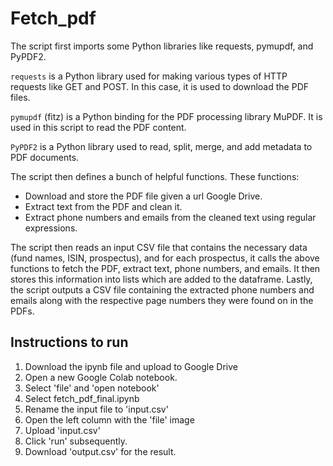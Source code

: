 # Fetch_pdf

The script first imports some Python libraries like requests, pymupdf, and PyPDF2.

`requests` is a Python library used for making various types of HTTP requests like GET and POST. In this case, it is used to download the PDF files.

`pymupdf` (fitz) is a Python binding for the PDF processing library MuPDF. It is used in this script to read the PDF content.

`PyPDF2` is a Python library used to read, split, merge, and add metadata to PDF documents.

The script then defines a bunch of helpful functions. These functions:

- Download and store the PDF file given a url Google Drive.
- Extract text from the PDF and clean it.
- Extract phone numbers and emails from the cleaned text using regular expressions.

The script then reads an input CSV file that contains the necessary data (fund names, ISIN, prospectus), and for each prospectus, it calls the above functions to fetch the PDF, extract text, phone numbers, and emails. It then stores this information into lists which are added to the dataframe. Lastly, the script outputs a CSV file containing the extracted phone numbers and emails along with the respective page numbers they were found on in the PDFs.

## Instructions to run

1. Download the ipynb file and upload to Google Drive
2. Open a new Google Colab notebook.
3. Select 'file' and 'open notebook'
4. Select fetch_pdf_final.ipynb
5. Rename the input file to 'input.csv'
6. Open the left column with the 'file' image
7. Upload 'input.csv'
8. Click 'run' subsequently.
9. Download 'output.csv' for the result.
